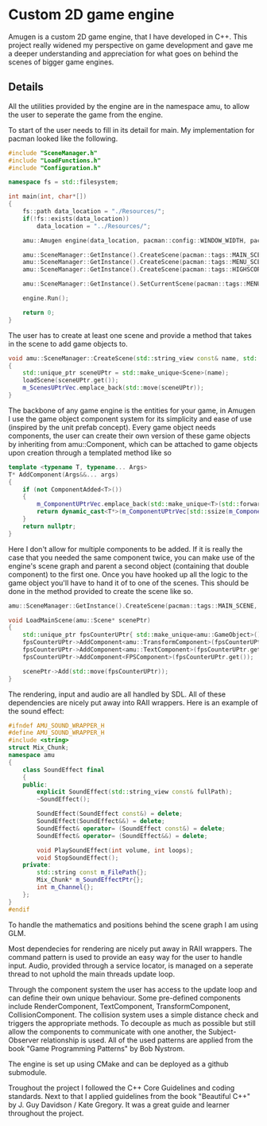 # Custom 2D game engine
Amugen is a custom 2D game engine, that I have developed in C++. This project really widened my perspective on game development and gave me a deeper understanding and appreciation for what goes on behind the scenes of bigger game engines.

## Details
All the utilities provided by the engine are in the namespace amu, to allow the user to seperate the game from the engine.

To start of the user needs to fill in its detail for main. My implementation for pacman looked like the following.
```cpp
#include "SceneManager.h"
#include "LoadFunctions.h"
#include "Configuration.h"

namespace fs = std::filesystem;

int main(int, char*[]) 
{
	fs::path data_location = "./Resources/";
	if(!fs::exists(data_location))
		data_location = "../Resources/";

	amu::Amugen engine(data_location, pacman::config::WINDOW_WIDTH, pacman::config::WINDOW_HEIGHT);

	amu::SceneManager::GetInstance().CreateScene(pacman::tags::MAIN_SCENE, pacman::LoadMainScene);
	amu::SceneManager::GetInstance().CreateScene(pacman::tags::MENU_SCENE, pacman::LoadMenuScene);
	amu::SceneManager::GetInstance().CreateScene(pacman::tags::HIGHSCORE_SCENE, pacman::LoadHighscoreScene);

	amu::SceneManager::GetInstance().SetCurrentScene(pacman::tags::MENU_SCENE);

	engine.Run();

    return 0;
}
```
The user has to create at least one scene and provide a method that takes in the scene to add game objects to.
```cpp
void amu::SceneManager::CreateScene(std::string_view const& name, std::function<void(Scene*)> const& loadScene)
{
	std::unique_ptr sceneUPtr = std::make_unique<Scene>(name);
	loadScene(sceneUPtr.get());
	m_ScenesUPtrVec.emplace_back(std::move(sceneUPtr));
}
```

The backbone of any game engine is the entities for your game, in Amugen I use the game object component system for its simplicity and ease of use (inspired by the unit prefab concept).
Every game object needs components, the user can create their own version of these game objects by inheriting from amu::Component, which can be attached to game objects upon creation through a templated method like so
```cpp
template <typename T, typename... Args>
T* AddComponent(Args&&... args)
{
	if (not ComponentAdded<T>())
	{
		m_ComponentUPtrVec.emplace_back(std::make_unique<T>(std::forward<Args>(args)...));
		return dynamic_cast<T*>(m_ComponentUPtrVec[std::ssize(m_ComponentUPtrVec) - 1].get());
	}
	return nullptr;
}
```
Here I don't allow for multiple components to be added. If it is really the case that you needed the same component twice, you can make use of the engine's scene graph and parent a second object (containing that double component) to the first one. 
Once you have hooked up all the logic to the game object you'll have to hand it of to one of the scenes. This should be done in the method provided to create the scene like so.
```cpp
amu::SceneManager::GetInstance().CreateScene(pacman::tags::MAIN_SCENE, pacman::LoadMainScene);

void LoadMainScene(amu::Scene* scenePtr)
{
	std::unique_ptr fpsCounterUPtr{ std::make_unique<amu::GameObject>() };
	fpsCounterUPtr->AddComponent<amu::TransformComponent>(fpsCounterUPtr.get(), glm::vec2{ 50 , 50 });
	fpsCounterUPtr->AddComponent<amu::TextComponent>(fpsCounterUPtr.get(), "60", resources::font::LINGUA, 36);
	fpsCounterUPtr->AddComponent<FPSComponent>(fpsCounterUPtr.get());

	scenePtr->Add(std::move(fpsCounterUPtr));
}
```

The rendering, input and audio are all handled by SDL. All of these dependencies are nicely put away into RAII wrappers. Here is an example of the sound effect:
```cpp
#ifndef AMU_SOUND_WRAPPER_H
#define AMU_SOUND_WRAPPER_H
#include <string>
struct Mix_Chunk;
namespace amu
{
	class SoundEffect final
	{
	public:
		explicit SoundEffect(std::string_view const& fullPath);
		~SoundEffect();

		SoundEffect(SoundEffect const&) = delete;
		SoundEffect(SoundEffect&&) = delete;
		SoundEffect& operator= (SoundEffect const&) = delete;
		SoundEffect& operator= (SoundEffect&&) = delete;

		void PlaySoundEffect(int volume, int loops);
		void StopSoundEffect();
	private:
		std::string const m_FilePath{};
		Mix_Chunk* m_SoundEffectPtr{};
		int m_Channel{};
	};
}
#endif
``` 


To handle the mathematics and positions behind the scene graph I am using GLM.

Most dependecies for rendering are nicely put away in RAII wrappers. The command pattern is used to provide an easy way for the user to handle input. Audio, provided through a service locator, is managed on a seperate thread to not uphold the main threads update loop.

Through the component system the user has access to the update loop and can define their own unique behaviour. Some pre-defined components include RenderComponent, TextComponent, TransformComponent, CollisionComponent. The collision system uses a simple distance check and triggers the appropriate methods. To decouple as much as possible but still allow the components to communicate with one another, the Subject-Observer relationship is used.
All of the used patterns are applied from the book "Game Programming Patterns" by Bob Nystrom.

The engine is set up using CMake and can be deployed as a github submodule.

Troughout the project I followed the C++ Core Guidelines and coding standards. Next to that I applied guidelines from the book "Beautiful C++" by J. Guy Davidson / Kate Gregory. It was a great guide and learner throughout the project.

